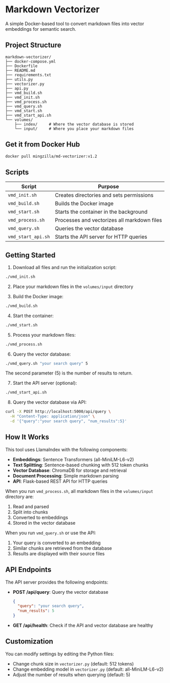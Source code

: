 # Markdown Vectorizer

A simple Docker-based tool to convert markdown files into vector embeddings for semantic search.

## Project Structure

~~~
markdown-vectorizer/
├── docker-compose.yml
├── Dockerfile
├── README.md
├── requirements.txt
├── utils.py
├── vectorizer.py
├── api.py
├── vmd_build.sh
├── vmd_init.sh
├── vmd_process.sh
├── vmd_query.sh
├── vmd_start.sh
├── vmd_start_api.sh
└── volumes/
    ├── index/     # Where the vector database is stored
    └── input/     # Where you place your markdown files
~~~

## Get it from Docker Hub
~~~bash
docker pull mingzilla/md-vectorizer:v1.2
~~~


## Scripts

| Script             | Purpose                                     |
|--------------------|---------------------------------------------|
| `vmd_init.sh`      | Creates directories and sets permissions    |
| `vmd_build.sh`     | Builds the Docker image                     |
| `vmd_start.sh`     | Starts the container in the background      |
| `vmd_process.sh`   | Processes and vectorizes all markdown files |
| `vmd_query.sh`     | Queries the vector database                 |
| `vmd_start_api.sh` | Starts the API server for HTTP queries      |

## Getting Started

1. Download all files and run the initialization script:

~~~bash
./vmd_init.sh
~~~

2. Place your markdown files in the `volumes/input` directory

3. Build the Docker image:

~~~bash
./vmd_build.sh
~~~

4. Start the container:

~~~bash
./vmd_start.sh
~~~

5. Process your markdown files:

~~~bash
./vmd_process.sh
~~~

6. Query the vector database:

~~~bash
./vmd_query.sh "your search query" 5
~~~

The second parameter (5) is the number of results to return.

7. Start the API server (optional):

~~~bash
./vmd_start_api.sh
~~~

8. Query the vector database via API:

~~~bash
curl -X POST http://localhost:5000/api/query \
  -H "Content-Type: application/json" \
  -d '{"query":"your search query", "num_results":5}'
~~~

## How It Works

This tool uses LlamaIndex with the following components:

- **Embeddings**: Sentence Transformers (all-MiniLM-L6-v2)
- **Text Splitting**: Sentence-based chunking with 512 token chunks
- **Vector Database**: ChromaDB for storage and retrieval
- **Document Processing**: Simple markdown parsing
- **API**: Flask-based REST API for HTTP queries

When you run `vmd_process.sh`, all markdown files in the `volumes/input` directory are:

1. Read and parsed
2. Split into chunks
3. Converted to embeddings
4. Stored in the vector database

When you run `vmd_query.sh` or use the API:

1. Your query is converted to an embedding
2. Similar chunks are retrieved from the database
3. Results are displayed with their source files

## API Endpoints

The API server provides the following endpoints:

- **POST /api/query**: Query the vector database
  ```json
  {
    "query": "your search query",
    "num_results": 5
  }
  ```

- **GET /api/health**: Check if the API and vector database are healthy

## Customization

You can modify settings by editing the Python files:

- Change chunk size in `vectorizer.py` (default: 512 tokens)
- Change embedding model in `vectorizer.py` (default: all-MiniLM-L6-v2)
- Adjust the number of results when querying (default: 5)
